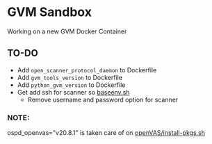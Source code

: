 # GVM Sandbox
Working on a new GVM Docker Container


## TO-DO
- Add `open_scanner_protocol_daemon` to Dockerfile
- Add `gvm_tools_version` to Dockerfile
- Add `python_gvm_version` to Dockerfile
- Get add ssh for scanner so [baseenv.sh](/modules/base/baseenv.sh)
    - Remove username and password option for scanner 


### NOTE:
ospd_openvas="v20.8.1" is taken care of on [openVAS/install-pkgs.sh](/modules/openvas/install-pkgs.sh)







